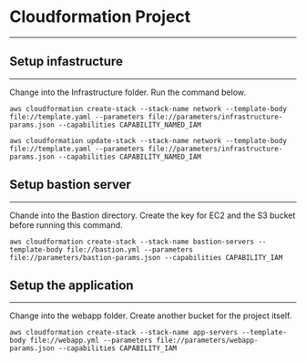 # Cloudformation Project

---

## Setup infastructure

---

Change into the Infrastructure folder. Run the command below.

`aws cloudformation create-stack --stack-name network --template-body file://template.yaml --parameters file://parameters/infrastructure-params.json --capabilities CAPABILITY_NAMED_IAM`

`aws cloudformation update-stack --stack-name network --template-body file://template.yaml --parameters file://parameters/infrastructure-params.json --capabilities CAPABILITY_NAMED_IAM`

## Setup bastion server

---

Chande into the Bastion directory. Create the key for EC2 and the S3 bucket before running this command.

`aws cloudformation create-stack --stack-name bastion-servers --template-body file://bastion.yml --parameters file://parameters/bastion-params.json --capabilities CAPABILITY_IAM`

## Setup the application

---

Change into the webapp folder. Create another bucket for the project itself.

`aws cloudformation create-stack --stack-name app-servers --template-body file://webapp.yml --parameters file://parameters/webapp-params.json --capabilities CAPABILITY_IAM`
